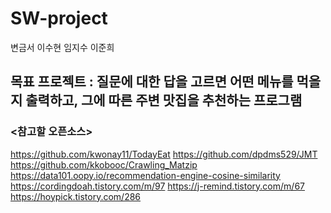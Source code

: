 # SW-project


변금서
이수현
임지수
이준희


## 목표 프로젝트 : 질문에 대한 답을 고르면 어떤 메뉴를 먹을지 출력하고, 그에 따른 주변 맛집을 추천하는 프로그램



### <참고할 오픈소스>

https://github.com/kwonay11/TodayEat
https://github.com/dpdms529/JMT
https://github.com/kkobooc/Crawling_Matzip
https://data101.oopy.io/recommendation-engine-cosine-similarity
https://cordingdoah.tistory.com/m/97
https://j-remind.tistory.com/m/67
https://hoypick.tistory.com/286
